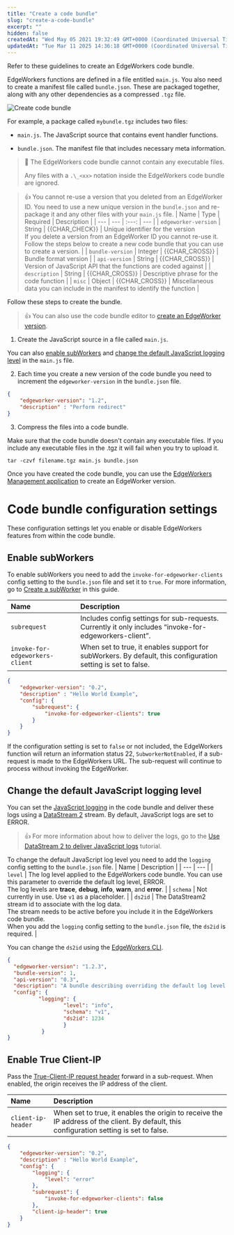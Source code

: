 ```yaml
---
title: "Create a code bundle"
slug: "create-a-code-bundle"
excerpt: ""
hidden: false
createdAt: "Wed May 05 2021 19:32:49 GMT+0000 (Coordinated Universal Time)"
updatedAt: "Tue Mar 11 2025 14:36:18 GMT+0000 (Coordinated Universal Time)"
---
```

Refer to these guidelines to create an EdgeWorkers code bundle.

EdgeWorkers functions are defined in a file entitled `main.js`. You also need to create a manifest file called `bundle.json`. These are packaged together, along with any other dependencies as a compressed `.tgz` file.

<Frame>
  <img src="https://techdocs.akamai.com/edgeworkers/img/create-code-bundle-v1.png" alt="Create code bundle"/>
</Frame>

For example, a package called `mybundle.tgz` includes two files:

- `main.js`. The JavaScript source that contains event handler functions.

- `bundle.json`. The manifest file that includes necessary meta information.

> 📘 The EdgeWorkers code bundle cannot contain any executable files.
> 
> Any files with a `.\_<xx>` notation inside the EdgeWorkers code bundle are ignored.

> 👍 You cannot re-use a version that you deleted from an EdgeWorker ID. You need to use a new unique version in the `bundle.json` and re-package it and any other files with your `main.js` file.
| Name | Type | Required | Description |
| --- | --- | :---: | --- |
| `edgeworker-version` | String | {{CHAR_CHECK}} | Unique identifier for the version<br/>If you delete a version from an EdgeWorker ID you cannot re-use it. Follow the steps below to create a new code bundle that you can use to create a version. |
| `bundle-version` | Integer | {{CHAR_CROSS}} | Bundle format version |
| `api-version` | String | {{CHAR_CROSS}} | Version of JavaScript API that the functions are coded against |
| `description` | String | {{CHAR_CROSS}} | Descriptive phrase for the code function |
| `misc` | Object | {{CHAR_CROSS}} | Miscellaneous data you can include in the manifest to identify the function |


Follow these steps to create the bundle.

> 👍 You can also use the code bundle editor to [create an EdgeWorker version](manage-edgeworkers.md#create-an-edgeworker-version).

1. Create the JavaScript source in a file called `main.js`.

You can also [enable subWorkers](create-a-code-bundle-copy.md#enable-subworkers)  and [change the default JavaScript logging level](create-a-code-bundle-copy.md#change-the-default-javascript-logging-level) in the `main.js` file.

2. Each time you create a new version of the code bundle you need to increment the `edgeworker-version` in the `bundle.json`  file. 

```json
{
    "edgeworker-version": "1.2",
    "description" : "Perform redirect"
}
```

3. Compress the files into a code bundle.

Make sure that the code bundle doesn't contain any executable files. If you include any executable files in the .tgz it will fail when you try to upload it.

```
tar -czvf filename.tgz main.js bundle.json
```

Once you have created the code bundle, you can use the [EdgeWorkers Management application](manage-edgeworkers.md) to create an EdgeWorker version.

# Code bundle configuration settings

These configuration settings let you enable or disable EdgeWorkers features from within the code bundle.

## Enable subWorkers

To enable subWorkers you need to add the `invoke-for-edgeworker-clients` config setting to the `bundle.json` file and set it to  `true`. For more information, go to [Create a subWorker](create-a-subworker.md) in this guide.

| Name                            | Description                                                                                                  |
| :------------------------------ | :----------------------------------------------------------------------------------------------------------- |
| `subrequest`                    | Includes config settings for sub-requests. Currently it only includes  “invoke-for-edgeworkers-client”.      |
| `invoke-for-edgeworkers-client` | When set to true, it enables support for subWorkers. By default, this configuration setting is set to false. |

```json
{  
    "edgeworker-version": "0.2",  
    "description" : "Hello World Example",
    "config": {  
        "subrequest": {  
            "invoke-for-edgeworker-clients": true  
        }  
    }  
}
```

If the configuration setting is set to `false` or not included, the EdgeWorkers function will return an information status 22, `SubworkerNotEnabled`, if a sub-request is made to the EdgeWorkers URL. The sub-request will continue to process without invoking the EdgeWorker.

## Change the default JavaScript logging level

You can set the [JavaScript logging](enable-javascript-logging.md) in the code bundle and deliver these logs using a [DataStream 2](https://techdocs.akamai.com/datastream2/docs/welcome-datastream2)  stream. By default, JavaScript logs are set to ERROR.

> 👍 For more information about how to deliver the logs, go to the [Use DataStream 2 to deliver JavaScript logs](ds2-javascript-logging.md) tutorial.

To change the default JavaScript log level you need to add the `logging` config setting to the `bundle.json` file.
| Name | Description |
| --- | --- |
| `level` | The log level applied to the EdgeWorkers code bundle. You can use this parameter to override the default log level, ERROR.<br/>The log levels are **trace**, **debug**, **info**, **warn**, and **error**. |
| `schema` | Not currently in use. Use `v1` as a placeholder. |
| `ds2id` | The DataStream2 stream id to associate with the log data.<br/>The stream needs to be active before you include it in the EdgeWorkers code bundle.<br/>When you add the `logging` config setting to the `bundle.json` file, the `ds2id` is required. |


You can change the `ds2id` using the [EdgeWorkers CLI](https://github.com/akamai/cli-edgeworkers).

```json
{
  "edgeworker-version": "1.2.3",
  "bundle-version": 1,
  "api-version": "0.3",
  "description": "A bundle describing overriding the default log level.",
  "config": {
          "logging": {
                  "level": "info",
                  "schema": "v1",
                  "ds2id": 1234
                  }
           }
}
```

## Enable True Client-IP

Pass the [True-Client-IP request header](request-object.md#clientip) forward in a sub-request. When enabled, the origin receives the IP address of the client.

| Name               | Description                                                                                                                              |
| :----------------- | :--------------------------------------------------------------------------------------------------------------------------------------- |
| `client-ip-header` | When set to true, it enables the origin to receive the IP address of the client. By default, this configuration setting is set to false. |

```json
{
    "edgeworker-version": "0.2",
    "description" : "Hello World Example",
    "config": {
        "logging": {
            "level": "error"
        },
        "subrequest": {
            "invoke-for-edgeworker-clients": false
        },
        "client-ip-header": true
    }
}
```
